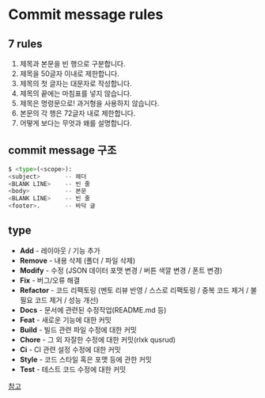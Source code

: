 # Commit message rules
## 7 rules
1. 제목과 본문을 빈 행으로 구분합니다.
2. 제목을 50글자 이내로 제한합니다.
3. 제목의 첫 글자는 대문자로 작성합니다.
4. 제목의 끝에는 마침표를 넣지 않습니다.
5. 제목은 명령문으로! 과거형을 사용하지 않습니다.
6. 본문의 각 행은 72글자 내로 제한합니다.
7. 어떻게 보다는 무엇과 왜를 설명합니다.
## commit message 구조
```python
$ <type>(<scope>): 
<subject>       -- 헤더 
<BLANK LINE>    -- 빈 줄 
<body>          -- 본문 
<BLANK LINE>    -- 빈 줄 
<footer>.       -- 바닥 글
```
## type

- **Add** - 레이아웃 / 기능 추가
- **Remove** - 내용 삭제 (폴더 / 파일 삭제)
- **Modify** - 수정 (JSON 데이터 포맷 변경 / 버튼 색깔 변경 / 폰트 변경)
- **Fix** - 버그/오류 해결 
- **Refactor** - 코드 리팩토링 (멘토 리뷰 반영 / 스스로 리팩토링 / 중복 코드 제거 / 불필요 코드 제거 / 성능 개선)
- **Docs** - 문서에 관련된 수정작업(README.md 등)
- **Feat** - 새로운 기능에 대한 커밋 
- **Build** - 빌드 관련 파일 수정에 대한 커밋 
- **Chore** - 그 외 자잘한 수정에 대한 커밋(rlxk qusrud) 
- **Ci** - CI 관련 설정 수정에 대한 커밋 
- **Style** - 코드 스타일 혹은 포맷 등에 관한 커밋 
- **Test** - 테스트 코드 수정에 대한 커밋

[참고](https://junhyunny.github.io/information/github/git-commit-message-rule/)
